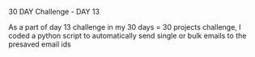 30 DAY Challenge - DAY 13

As a part of day 13 challenge in my 30 days = 30 projects challenge, I coded a python script to automatically send single or bulk emails 
to the presaved email ids